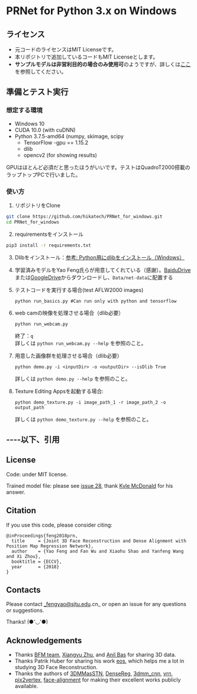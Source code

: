 # PRNet for Python 3.x on Windows

## ライセンス

* 元コードのライセンスはMIT Licenseです。
* 本リポジトリで追加しているコードもMIT Licenseとします。
* **サンプルモデルは非営利目的の場合のみ使用可**のようですが、詳しくは[ここ](https://github.com/YadiraF/PRNet/issues/28)を参照してください。

## 準備とテスト実行

### 想定する環境

* Windows 10
* CUDA 10.0 (with cuDNN)
* Python 3.7.5-amd64 (numpy, skimage, scipy
  * TensorFlow -gpu == 1.15.2
  * dlib
  * opencv2 (for showing results)

GPUはほとんど必須だと思ったほうがいいです。テストはQuadroT2000搭載のラップトップPCで行いました。

### 使い方

1. リポジトリをClone

  ```bash
  git clone https://github.com/hikatech/PRNet_for_windows.git
  cd PRNet_for_windows
  ```

2. requirementsをインストール

  ```bash
  pip3 install -r requirements.txt
  ```

3. Dlibをインストール：[参考: Python用にdlibをインストール（Windows）](https://qiita.com/Kurobani/items/fd84fd941f527c46ab98#2-cmake%E3%81%AE%E3%82%A4%E3%83%B3%E3%82%B9%E3%83%88%E3%83%BC%E3%83%AB)

4. 学習済みモデルをYao Feng氏らが用意してくれている（感謝）。[BaiduDrive](https://pan.baidu.com/s/10vuV7m00OHLcsihaC-Adsw)または[GoogleDrive](https://drive.google.com/file/d/1UoE-XuW1SDLUjZmJPkIZ1MLxvQFgmTFH/view?usp=sharing)からダウンロードし、`Data/net-data`に配置する

5. テストコードを実行する場合(test AFLW2000 images)

   `python run_basics.py #Can run only with python and tensorflow`

6. web camの映像を処理させる場合（dlib必要）

   `python run_webcam.py`

   終了：`q`  
   詳しくは `python run_webcam.py --help` を参照のこと。

7. 用意した画像群を処理させる場合（dlib必要）

   `python demo.py -i <inputDir> -o <outputDir> --isDlib True  `

   詳しくは `python demo.py --help` を参照のこと。

8. Texture Editing Appsを起動する場合:

   `python demo_texture.py -i image_path_1 -r image_path_2 -o output_path   `

   詳しくは `python demo_texture.py --help` を参照のこと。


## ----以下、引用

## License

Code: under MIT license.

Trained model file: please see [issue 28](https://github.com/YadiraF/PRNet/issues/28), thank [Kyle McDonald](https://github.com/kylemcdonald) for his answer.



## Citation

If you use this code, please consider citing:

```
@inProceedings{feng2018prn,
  title     = {Joint 3D Face Reconstruction and Dense Alignment with Position Map Regression Network},
  author    = {Yao Feng and Fan Wu and Xiaohu Shao and Yanfeng Wang and Xi Zhou},
  booktitle = {ECCV},
  year      = {2018}
}
```



## Contacts

Please contact _fengyao@sjtu.edu.cn_  or open an issue for any questions or suggestions.

Thanks! (●'◡'●)



## Acknowledgements

- Thanks [BFM team](https://faces.dmi.unibas.ch/bfm/), [Xiangyu Zhu](http://www.cbsr.ia.ac.cn/users/xiangyuzhu/projects/3DDFA/main.htm), and [Anil Bas](https://github.com/anilbas/3DMMasSTN) for sharing 3D data.
- Thanks Patrik Huber for sharing his work  [eos](https://github.com/patrikhuber/eos), which helps me a lot in studying 3D Face Reconstruction.
- Thanks the authors of  [3DMMasSTN](https://github.com/anilbas/3DMMasSTN), [DenseReg](https://github.com/ralpguler/DenseReg), [3dmm_cnn](https://github.com/anhttran/3dmm_cnn), [vrn](https://github.com/AaronJackson/vrn), [pix2vertex](https://github.com/matansel/pix2vertex), [face-alignment](https://github.com/1adrianb/face-alignment) for making their excellent works publicly available. 
